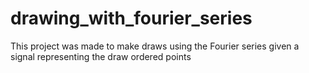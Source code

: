 # drawing_with_fourier_series
This project was made to make draws using the Fourier series given a signal representing the draw ordered points
